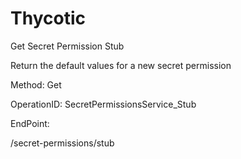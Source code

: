 #     Thycotic


Get Secret Permission Stub

Return the default values for a new secret permission

Method: Get

OperationID: SecretPermissionsService_Stub

EndPoint:

/secret-permissions/stub
